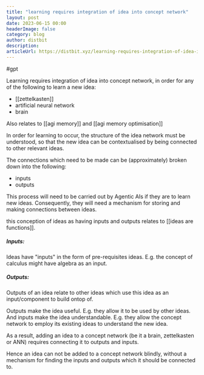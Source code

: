 ```yaml
---
title: "learning requires integration of idea into concept network"
layout: post
date: 2023-06-15 00:00
headerImage: false
category: blog
author: distbit
description:
articleUrl: https://distbit.xyz/learning-requires-integration-of-idea-into-concept-network
---
```


#gpt 

Learning requires integration of idea into concept network, in order for any of the following to learn a new idea:
- [[zettelkasten]]
- artificial neural network
- brain

Also relates to [[agi memory]] and [[agi memory optimisation]]

In order for learning to occur, the structure of the idea network must be understood, so that the new idea can be contextualised by being connected to other relevant ideas.

The connections which need to be made can be (approximately) broken down into the following:
- inputs
- outputs

This process will need to be carried out by Agentic AIs if they are to learn new ideas. Consequently, they will need a mechanism for storing and making connections between ideas.

this conception of ideas as having inputs and outputs relates to [[ideas are functions]]. 

##### Inputs:
Ideas have "inputs" in the form of pre-requisites ideas. E.g. the concept of calculus might have algebra as an input. 

##### Outputs:
Outputs of an idea relate to other ideas which use this idea as an input/component to build ontop of.

Outputs make the idea useful. E.g. they allow it to be used by other ideas. And inputs make the idea understandable. E.g. they allow the concept network to employ its existing ideas to understand the new idea.

As a result, adding an idea to a concept network (be it a brain, zettelkasten or ANN) requires connecting it to outputs and inputs.

Hence an idea can not be added to a concept network blindly, without a mechanism for finding the inputs and outputs which it should be connected to.